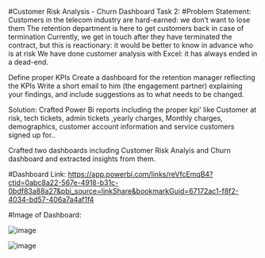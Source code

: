 #Customer Risk Analysis - Churn Dashboard
Task 2:
#Problem Statement:
Customers in the telecom industry are hard-earned: we don’t want to lose them
The retention department is here to get customers back in case of termination 
Currently, we get in touch after they have terminated the contract, but this is reactionary: it would be better to know in advance who is at risk 
We  have done customer analysis with Excel: it has always ended in a dead-end.

Define proper KPIs
Create a dashboard for the retention manager reflecting the KPIs
Write a short email to him (the engagement partner) explaining your findings, and include suggestions as to what needs to be changed.

Solution:
Crafted Power Bi reports including the proper kpi' like Customer at risk, tech tickets, admin tickets ,yearly charges, Monthly charges, demographics, customer account information and service customers signed up for.. 

Crafted two dashboards including Customer Risk Analyis and Churn dashboard and extracted insights from them.

#Dashboard Link:
https://app.powerbi.com/links/reVfcEmqB4?ctid=0abc8a22-567e-4918-b31c-0bdf83a88a27&pbi_source=linkShare&bookmarkGuid=67172ac1-f8f2-4034-bd57-406a7a4af1f4

#Image of Dashboard:

![image](https://github.com/user-attachments/assets/2f25ac0b-4a00-4190-814c-286040b90ddb)

![image](https://github.com/user-attachments/assets/d0a03c8b-e7a0-47be-8599-a88945ceb5cc)





